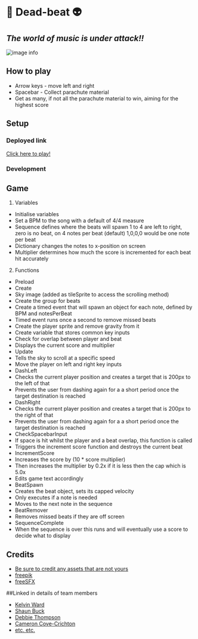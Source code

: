# 🎸 **Dead-beat** 👽 
## *The world of music is under attack!!*

![image info](./screenshot.png)

## How to play

* Arrow keys - move left and right
* Spacebar - Collect parachute material
* Get as many, if not all the parachute material to win, aiming for the highest score

## Setup

### Deployed link

[Click here to play!](https://debbiect246.github.io/dead-beat/)

### Development

## Game

1. Variables
- Initialise variables
- Set a BPM to the song with a default of 4/4 measure
- Sequence defines where the beats will spawn 1 to 4 are left to right, zero is no beat, on 4 notes per beat (default) 1,0,0,0 would be one note per beat
- Dictionary changes the notes to x-position on screen
- Multiplier determines how much the score is incremented for each beat hit accurately

2. Functions
- Preload
- Create
-   Sky image (added as tileSprite to access the scrolling method)
-   Create the group for beats
-   Create a timed event that will spawn an object for each note, defined by BPM and notesPerBeat
-   Timed event runs once a second to remove missed beats
-   Create the player sprite and remove gravity from it
-   Create variable that stores common key inputs
-   Check for overlap between player and beat
-   Displays the current score and multiplier
- Update
-   Tells the sky to scroll at a specific speed
-   Move the player on left and right key inputs
- DashLeft
-   Checks the current player position and creates a target that is 200px to the left of that
-   Prevents the user from dashing again for a a short period once the target destination is reached
- DashRight
-   Checks the current player position and creates a target that is 200px to the right of that
-   Prevents the user from dashing again for a a short period once the target destination is reached
- CheckSpacebarInput
-   If space is hit whilst the player and a beat overlap, this function is called
-   Triggers the increment score function and destroys the current beat
- IncrementScore
-   Increases the score by (10 * score multiplier)
-   Then increases the multiplier by 0.2x if it is less then the cap which is 5.0x
-   Edits game text accordingly
- BeatSpawn
-   Creates the beat object, sets its capped velocity
-   Only executes if a note is needed
-   Moves to the next note in the sequence
- BeatRemover
-   Removes missed beats if they are off screen
- SequenceComplete
-   When the sequence is over this runs and will eventually use a score to decide what to display


## Credits

* [Be sure to credit any assets that are not yours](https://www.example.com)
* [freepik](https://www.freepik.com/search?color=orange&format=search&query=patches&type=icon)
* [freeSFX](https://freesfx.co.uk/)

##Linked in details of team members
* [Kelvin Ward](https://www.linkedin.com/in/kelvinhere/)
* [Shaun Buck](https://www.linkedin.com/in/shaun-buck-749093221/)
* [Debbie Thompson](//www.linkedin.com/in/debbie-thompson-1baa4733/)
* [Cameron Cove-Crichton](https://www.linkedin.com/in/cameron-cove-crichton-8aa332198/)
* [etc. etc.](https://www.example.com)
